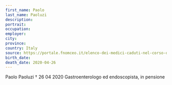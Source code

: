```yaml
---
first_name: Paolo
last_name: Paoluzi
description: 
portrait: 
occupation: 
employer: 
city: 
province: 
country: Italy
source: https://portale.fnomceo.it/elenco-dei-medici-caduti-nel-corso-dellepidemia-di-covid-19/
birth_date: 
death_date: 2020-04-26
---
```


Paolo Paoluzi † 26 04 2020
Gastroenterologo ed endoscopista, in pensione
